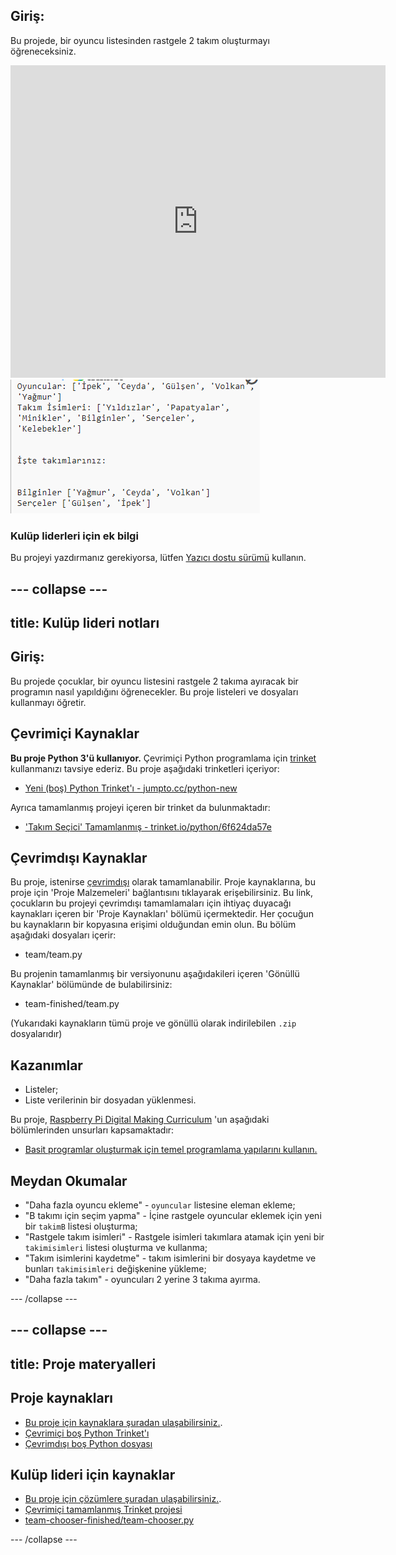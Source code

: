 ## Giriş:

Bu projede, bir oyuncu listesinden rastgele 2 takım oluşturmayı öğreneceksiniz.

<div class="trinket">
  <iframe src="https://trinket.io/embed/python/6f624da57e?outputOnly=true&start=result" width="600" height="500" frameborder="0" marginwidth="0" marginheight="0" allowfullscreen>
  </iframe>
  <img src="images/team-finished.png">
</div>

### Kulüp liderleri için ek bilgi

Bu projeyi yazdırmanız gerekiyorsa, lütfen [Yazıcı dostu sürümü](https://projects.raspberrypi.org/tr-TR/projects/team-chooser/print) kullanın.

--- collapse ---
---
title: Kulüp lideri notları
---

## Giriş:

Bu projede çocuklar, bir oyuncu listesini rastgele 2 takıma ayıracak bir programın nasıl yapıldığını öğrenecekler. Bu proje listeleri ve dosyaları kullanmayı öğretir.

## Çevrimiçi Kaynaklar

**Bu proje Python 3'ü kullanıyor.** Çevrimiçi Python programlama için [trinket](https://trinket.io/) kullanmanızı tavsiye ederiz. Bu proje aşağıdaki trinketleri içeriyor:

* [Yeni (boş) Python Trinket'ı - jumpto.cc/python-new](http://jumpto.cc/python-new)

Ayrıca tamamlanmış projeyi içeren bir trinket da bulunmaktadır:

* ['Takım Seçici' Tamamlanmış - trinket.io/python/6f624da57e](https://trinket.io/python/6f624da57e)

## Çevrimdışı Kaynaklar

Bu proje, istenirse [çevrimdışı](https://www.codeclubprojects.org/en-GB/resources/python-working-offline/) olarak tamamlanabilir. Proje kaynaklarına, bu proje için 'Proje Malzemeleri' bağlantısını tıklayarak erişebilirsiniz. Bu link, çocukların bu projeyi çevrimdışı tamamlamaları için ihtiyaç duyacağı kaynakları içeren bir 'Proje Kaynakları' bölümü içermektedir. Her çocuğun bu kaynakların bir kopyasına erişimi olduğundan emin olun. Bu bölüm aşağıdaki dosyaları içerir:

* team/team.py

Bu projenin tamamlanmış bir versiyonunu aşağıdakileri içeren 'Gönüllü Kaynaklar' bölümünde de bulabilirsiniz:

* team-finished/team.py

(Yukarıdaki kaynakların tümü proje ve gönüllü olarak indirilebilen `.zip` dosyalarıdır)

## Kazanımlar

* Listeler;
* Liste verilerinin bir dosyadan yüklenmesi.

Bu proje, [Raspberry Pi Digital Making Curriculum](https://rpf.io/curriculum) 'un aşağıdaki bölümlerinden unsurları kapsamaktadır:

* [Basit programlar oluşturmak için temel programlama yapılarını kullanın.](https://www.raspberrypi.org/curriculum/programming/creator)

## Meydan Okumalar

* "Daha fazla oyuncu ekleme" - `oyuncular` listesine eleman ekleme;
* "B takımı için seçim yapma" - İçine rastgele oyuncular eklemek için yeni bir `takimB` listesi oluşturma;
* "Rastgele takım isimleri" - Rastgele isimleri takımlara atamak için yeni bir `takimisimleri` listesi oluşturma ve kullanma;
* "Takım isimlerini kaydetme" - takım isimlerini bir dosyaya kaydetme ve bunları `takimisimleri` değişkenine yükleme;
* "Daha fazla takım" - oyuncuları 2 yerine 3 takıma ayırma.

--- /collapse ---

--- collapse ---
---
title: Proje materyalleri
---

## Proje kaynakları

* [Bu proje için kaynaklara şuradan ulaşabilirsiniz.](https://rpf.io/p/tr-TR/team-chooser-go).
* [Çevrimiçi boş Python Trinket'ı](http://jumpto.cc/python-new)
* [Çevrimdışı boş Python dosyası](resources/new-new.py)

## Kulüp lideri için kaynaklar

* [Bu proje için çözümlere şuradan ulaşabilirsiniz.](https://rpf.io/p/tr-TR/team-chooser-get).
* [Çevrimiçi tamamlanmış Trinket projesi](https://trinket.io/python/6f624da57e)
* [team-chooser-finished/team-chooser.py](resources/team-chooser-finished-team-chooser.py)

--- /collapse ---
